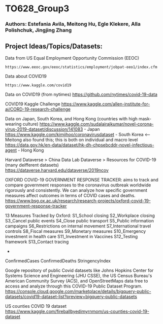 # TO628_Group3

### Authors: Estefania Avila, Meitong Hu, Egle Klekere, Alla Polishchuk, Jingjing Zhang

## Project Ideas/Topics/Datasets:

Data from US Equal Employment Opportunity Commission (EEOC)

    https://www.eeoc.gov/eeoc/statistics/employment/jobpat-eeo1/index.cfm
    
Data about COVID19

    https://www.kaggle.com/covid19
    
Data on COVID19 (from nytimes)
    https://github.com/nytimes/covid-19-data


COVID19 Kaggle Challenge
    https://www.kaggle.com/allen-institute-for-ai/CORD-19-research-challenge
    

Data on Japan, South Korea, and Hong Kong (countries with high mask-wearing culture)
    https://www.kaggle.com/sudalairajkumar/novel-corona-virus-2019-dataset/discussion/141083 - Japan
    https://www.kaggle.com/kimjihoo/coronavirusdataset - South Korea <-- Meitong also found this; this is both on individual and macro level
    https://data.gov.hk/en-data/dataset/hk-dh-chpsebcddr-novel-infectious-agent - Hong Kong

Harvard Dataverse > China Data Lab Dataverse > Resources for COVID-19 (many deifferent datasets)
https://dataverse.harvard.edu/dataverse/2019ncov

OXFORD COVID-19 GOVERNMENT RESPONSE TRACKER: aims to track and compare government responses to the coronavirus outbreak worldwide rigorously and consistently. We can analyze how specific government measures affect outcomes in terms of COVID cases and deaths.
https://www.bsg.ox.ac.uk/research/research-projects/oxford-covid-19-government-response-tracker

13 Measures Tracked by Oxford:
S1_School closing
S2_Workplace closing
S3_Cancel public events
S4_Close public transport
S5_Public information campaigns
S6_Restrictions on internal movement
S7_International travel controls
S8_Fiscal measures
S9_Monetary measures
S10_Emergency investment in health care
S11_Investment in Vaccines
S12_Testing framework
S13_Contact tracing

+
ConfirmedCases
ConfirmedDeaths
StringencyIndex


Google repository of public Covid datasets like Johns Hopkins Center for Systems Science and Engineering (JHU CSSE), the US Census Bureau's American Community Survey (ACS), and OpenStreetMaps data free to access and analyze through this COVID-19 Public Dataset Program.
https://console.cloud.google.com/marketplace/details/bigquery-public-datasets/covid19-dataset-list?preview=bigquery-public-datasets


US counties COVID 19 dataset
https://www.kaggle.com/fireballbyedimyrnmom/us-counties-covid-19-dataset




